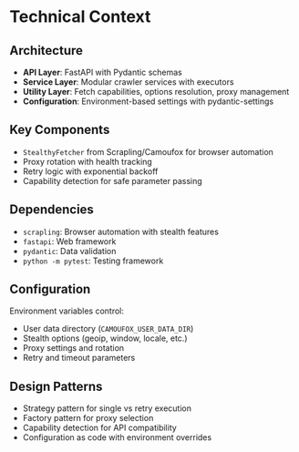 # Technical Context

## Architecture
- **API Layer**: FastAPI with Pydantic schemas
- **Service Layer**: Modular crawler services with executors
- **Utility Layer**: Fetch capabilities, options resolution, proxy management
- **Configuration**: Environment-based settings with pydantic-settings

## Key Components
- `StealthyFetcher` from Scrapling/Camoufox for browser automation
- Proxy rotation with health tracking
- Retry logic with exponential backoff
- Capability detection for safe parameter passing

## Dependencies
- `scrapling`: Browser automation with stealth features
- `fastapi`: Web framework
- `pydantic`: Data validation
- `python -m pytest`: Testing framework

## Configuration
Environment variables control:
- User data directory (`CAMOUFOX_USER_DATA_DIR`)
- Stealth options (geoip, window, locale, etc.)
- Proxy settings and rotation
- Retry and timeout parameters

## Design Patterns
- Strategy pattern for single vs retry execution
- Factory pattern for proxy selection
- Capability detection for API compatibility
- Configuration as code with environment overrides